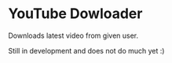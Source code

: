 YouTube Dowloader
================

Downloads latest video from given user.

Still in development and does not do much yet :)
